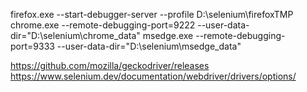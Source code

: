 firefox.exe --start-debugger-server --profile D:\selenium\firefoxTMP
chrome.exe --remote-debugging-port=9222 --user-data-dir="D:\selenium\chrome_data"
msedge.exe --remote-debugging-port=9333 --user-data-dir="D:\selenium\msedge_data"

https://github.com/mozilla/geckodriver/releases
https://www.selenium.dev/documentation/webdriver/drivers/options/